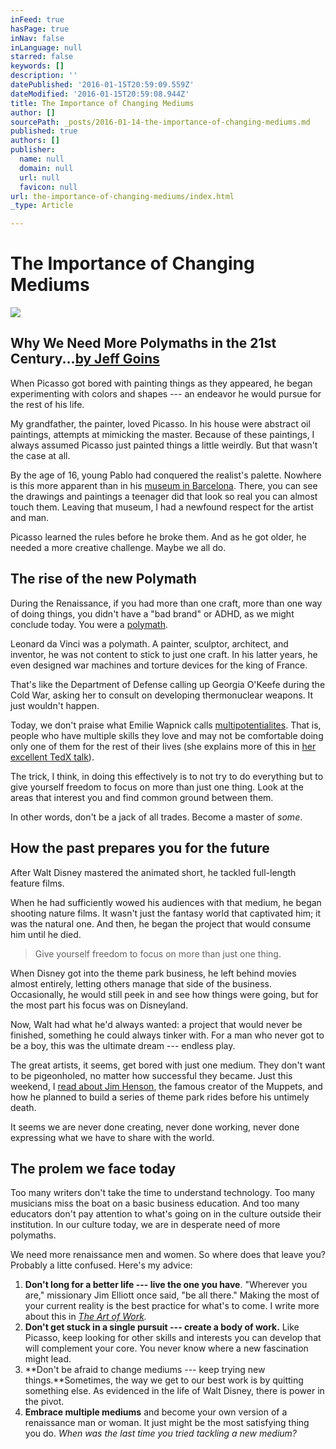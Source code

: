 ```yaml
---
inFeed: true
hasPage: true
inNav: false
inLanguage: null
starred: false
keywords: []
description: ''
datePublished: '2016-01-15T20:59:09.559Z'
dateModified: '2016-01-15T20:59:08.944Z'
title: The Importance of Changing Mediums
author: []
sourcePath: _posts/2016-01-14-the-importance-of-changing-mediums.md
published: true
authors: []
publisher:
  name: null
  domain: null
  url: null
  favicon: null
url: the-importance-of-changing-mediums/index.html
_type: Article

---
```

# The Importance of Changing Mediums
![](https://s3-us-west-2.amazonaws.com/the-grid-img/p/15532b2a36772dbbe9afd20754d8508dde10f8e9.jpg)

## Why We Need More Polymaths in the 21st Century...[by Jeff Goins][0]

When Picasso got bored with painting things as they appeared, he began experimenting with colors and shapes --- an endeavor he would pursue for the rest of his life.

My grandfather, the painter, loved Picasso. In his house were abstract oil paintings, attempts at mimicking the master. Because of these paintings, I always assumed Picasso just painted things a little weirdly. But that wasn't the case at all.

By the age of 16, young Pablo had conquered the realist's palette. Nowhere is this more apparent than in his [museum in Barcelona][1]. There, you can see the drawings and paintings a teenager did that look so real you can almost touch them. Leaving that museum, I had a newfound respect for the artist and man.

Picasso learned the rules before he broke them. And as he got older, he needed a more creative challenge. Maybe we all do.

## The rise of the new Polymath

During the Renaissance, if you had more than one craft, more than one way of doing things, you didn't have a "bad brand" or ADHD, as we might conclude today. You were a [polymath][2].

Leonard da Vinci was a polymath. A painter, sculptor, architect, and inventor, he was not content to stick to just one craft. In his latter years, he even designed war machines and torture devices for the king of France.

That's like the Department of Defense calling up Georgia O'Keefe during the Cold War, asking her to consult on developing thermonuclear weapons. It just wouldn't happen.

Today, we don't praise what Emilie Wapnick calls [multipotentialites][3]. That is, people who have multiple skills they love and may not be comfortable doing only one of them for the rest of their lives (she explains more of this in [her excellent TedX talk][4]).

The trick, I think, in doing this effectively is to not try to do everything but to give yourself freedom to focus on more than just one thing. Look at the areas that interest you and find common ground between them.

In other words, don't be a jack of all trades. Become a master of _some_.

## How the past prepares you for the future

After Walt Disney mastered the animated short, he tackled full-length feature films.

When he had sufficiently wowed his audiences with that medium, he began shooting nature films. It wasn't just the fantasy world that captivated him; it was the natural one. And then, he began the project that would consume him until he died.

> Give yourself freedom to focus on more than just one thing.

When Disney got into the theme park business, he left behind movies almost entirely, letting others manage that side of the business. Occasionally, he would still peek in and see how things were going, but for the most part his focus was on Disneyland.

Now, Walt had what he'd always wanted: a project that would never be finished, something he could always tinker with. For a man who never got to be a boy, this was the ultimate dream --- endless play.

The great artists, it seems, get bored with just one medium. They don't want to be pigeonholed, no matter how successful they became. Just this weekend, I [read about Jim Henson][5], the famous creator of the Muppets, and how he planned to build a series of theme park rides before his untimely death.

It seems we are never done creating, never done working, never done expressing what we have to share with the world.

## The prolem we face today

Too many writers don't take the time to understand technology. Too many musicians miss the boat on a basic business education. And too many educators don't pay attention to what's going on in the culture outside their institution. In our culture today, we are in desperate need of more polymaths. 

We need more renaissance men and women. So where does that leave you? Probably a litte confused. Here's my advice:

1. **Don't long for a better life --- live the one you have**. "Wherever you are," missionary Jim Elliott once said, "be all there." Making the most of your current reality is the best practice for what's to come. I write more about this in _[The Art of Work][6]._
2. **Don't get stuck in a single pursuit --- create a body of work.** Like Picasso, keep looking for other skills and interests you can develop that will complement your core. You never know where a new fascination might lead.
3. **Don't be afraid to change mediums --- keep trying new things.**Sometimes, the way we get to our best work is by quitting something else. As evidenced in the life of Walt Disney, there is power in the pivot. 
4. **Embrace multiple mediums** and become your own version of a renaissance man or woman. It just might be the most satisfying thing you do.
_When was the last time you tried tackling a new medium?_

[0]: http://goinswriter.com/blog/
[1]: http://www.museupicasso.bcn.cat/en/
[2]: https://en.wikipedia.org/wiki/Polymath
[3]: http://puttylike.com/terminology/
[4]: https://www.youtube.com/watch?v=QJORi5VO1F8
[5]: http://amzn.to/1J48tFQ
[6]: http://artofworkbook.com/